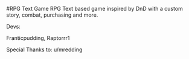 #RPG Text Game
RPG Text based game inspired by DnD with a custom story, combat, purchasing and more.

Devs:

Franticpudding,
Raptorrr1

Special Thanks to: u/mredding
